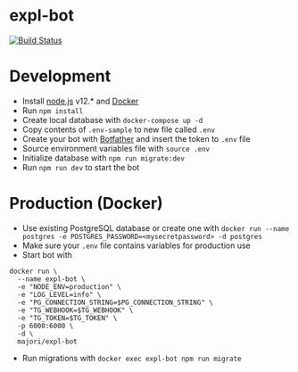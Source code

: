 # expl-bot

[![Build Status](https://travis-ci.org/majori/expl-bot.svg?branch=development)](https://travis-ci.org/majori/expl-bot)

# Development

- Install [node.js](https://nodejs.org/en/) v12.\* and [Docker](https://www.docker.com/community-edition)
- Run `npm install`
- Create local database with `docker-compose up -d`
- Copy contents of `.env-sample` to new file called `.env`
- Create your bot with [Botfather](https://telegram.me/botfather) and insert the token to `.env` file
- Source environment variables file with `source .env`
- Initialize database with `npm run migrate:dev`
- Run `npm run dev` to start the bot

# Production (Docker)

- Use existing PostgreSQL database or create one with `docker run --name postgres -e POSTGRES_PASSWORD=<mysecretpassword> -d postgres`
- Make sure your `.env` file contains variables for production use
- Start bot with

```
docker run \
  --name expl-bot \
  -e "NODE_ENV=production" \
  -e "LOG_LEVEL=info" \
  -e "PG_CONNECTION_STRING=$PG_CONNECTION_STRING" \
  -e "TG_WEBHOOK=$TG_WEBHOOK" \
  -e "TG_TOKEN=$TG_TOKEN" \
  -p 6000:6000 \
  -d \
  majori/expl-bot
```

- Run migrations with `docker exec expl-bot npm run migrate`
